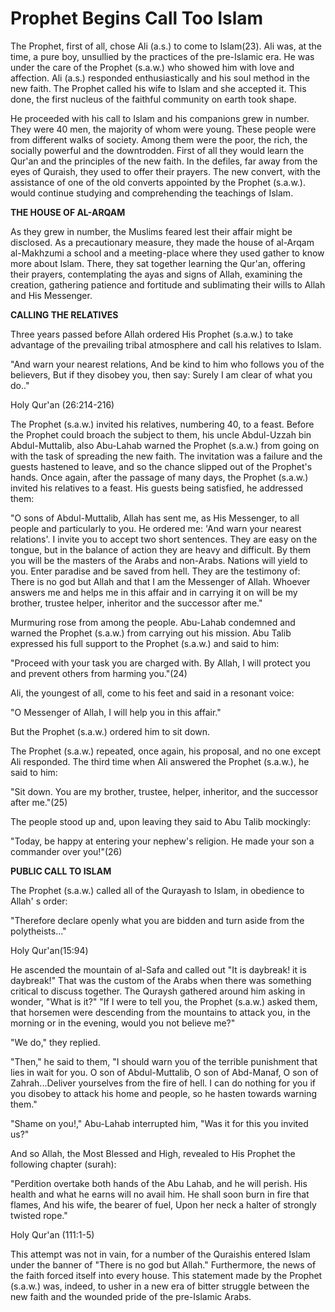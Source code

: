 Prophet Begins Call Too Islam
=============================

The Prophet, first of all, chose Ali (a.s.) to come to Islam(23). Ali
was, at the time, a pure boy, unsullied by the practices of the
pre-Islamic era. He was under the care of the Prophet (s.a.w.) who
showed him with love and affection. Ali (a.s.) responded
enthusiastically and his soul method in the new faith. The Prophet
called his wife to Islam and she accepted it. This done, the first
nucleus of the faithful community on earth took shape.

He proceeded with his call to Islam and his companions grew in number.
They were 40 men, the majority of whom were young. These people were
from different walks of society. Among them were the poor, the rich, the
socially powerful and the downtrodden. First of all they would learn the
Qur'an and the principles of the new faith. In the defiles, far away
from the eyes of Quraish, they used to offer their prayers. The new
convert, with the assistance of one of the old converts appointed by the
Prophet (s.a.w.). would continue studying and comprehending the
teachings of Islam.

**THE HOUSE OF AL-ARQAM**

As they grew in number, the Muslims feared lest their affair might be
disclosed. As a precautionary measure, they made the house of al-Arqam
al-Makhzumi a school and a meeting-place where they used gather to know
more about Islam. There, they sat together learning the Qur'an, offering
their prayers, contemplating the ayas and signs of Allah, examining the
creation, gathering patience and fortitude and sublimating their wills
to Allah and His Messenger.

**CALLING THE RELATIVES**

Three years passed before Allah ordered His Prophet (s.a.w.) to take
advantage of the prevailing tribal atmosphere and call his relatives to
Islam.

"And warn your nearest relations, And be kind to him who follows you of
the believers, But if they disobey you, then say: Surely I am clear of
what you do.."

Holy Qur'an (26:214-216)

The Prophet (s.a.w.) invited his relatives, numbering 40, to a feast.
Before the Prophet could broach the subject to them, his uncle
Abdul-Uzzah bin Abdul-Muttalib, also Abu-Lahab warned the Prophet
(s.a.w.) from going on with the task of spreading the new faith. The
invitation was a failure and the guests hastened to leave, and so the
chance slipped out of the Prophet's hands. Once again, after the passage
of many days, the Prophet (s.a.w.) invited his relatives to a feast. His
guests being satisfied, he addressed them:

"O sons of Abdul-Muttalib, Allah has sent me, as His Messenger, to all
people and particularly to you. He ordered me: 'And warn your nearest
relations'. I invite you to accept two short sentences. They are easy on
the tongue, but in the balance of action they are heavy and difficult.
By them you will be the masters of the Arabs and non-Arabs. Nations will
yield to you. Enter paradise and be saved from hell. They are the
testimony of: There is no god but Allah and that I am the Messenger of
Allah. Whoever answers me and helps me in this affair and in carrying it
on will be my brother, trustee helper, inheritor and the successor after
me."

Murmuring rose from among the people. Abu-Lahab condemned and warned
the Prophet (s.a.w.) from carrying out his mission. Abu Talib expressed
his full support to the Prophet (s.a.w.) and said to him:

"Proceed with your task you are charged with. By Allah, I will protect
you and prevent others from harming you."(24)

Ali, the youngest of all, come to his feet and said in a resonant
voice:

"O Messenger of Allah, I will help you in this affair."

But the Prophet (s.a.w.) ordered him to sit down.

The Prophet (s.a.w.) repeated, once again, his proposal, and no one
except Ali responded. The third time when Ali answered the Prophet
(s.a.w.), he said to him:

"Sit down. You are my brother, trustee, helper, inheritor, and the
successor after me."(25)

The people stood up and, upon leaving they said to Abu Talib
mockingly:

"Today, be happy at entering your nephew's religion. He made your son a
commander over you!"(26)

**PUBLIC CALL TO ISLAM**

The Prophet (s.a.w.) called all of the Qurayash to Islam, in obedience
to Allah' s order:

"Therefore declare openly what you are bidden and turn aside from the
polytheists..."

Holy Qur'an(15:94)

He ascended the mountain of al-Safa and called out "It is daybreak! it
is daybreak!" That was the custom of the Arabs when there was something
critical to discuss together. The Quraysh gathered around him asking in
wonder, "What is it?" "If I were to tell you, the Prophet (s.a.w.) asked
them, that horsemen were descending from the mountains to attack you, in
the morning or in the evening, would you not believe me?"

"We do," they replied.

"Then," he said to them, "I should warn you of the terrible punishment
that lies in wait for you. O son of Abdul-Muttalib, O son of Abd-Manaf,
O son of Zahrah...Deliver yourselves from the fire of hell. I can do
nothing for you if you disobey to attack his home and people, so he
hasten towards warning them."

"Shame on you!," Abu-Lahab interrupted him, "Was it for this you
invited us?"

And so Allah, the Most Blessed and High, revealed to His Prophet the
following chapter (surah):

"Perdition overtake both hands of the Abu Lahab, and he will perish.
His health and what he earns will no avail him. He shall soon burn in
fire that flames, And his wife, the bearer of fuel, Upon her neck a
halter of strongly twisted rope."

Holy Qur'an (111:1-5)

This attempt was not in vain, for a number of the Quraishis entered
Islam under the banner of "There is no god but Allah." Furthermore, the
news of the faith forced itself into every house. This statement made by
the Prophet (s.a.w.) was, indeed, to usher in a new era of bitter
struggle between the new faith and the wounded pride of the pre-Islamic
Arabs.



